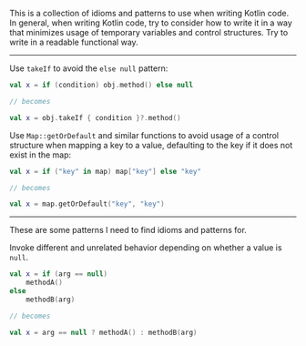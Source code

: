 This is a collection of idioms and patterns to use when writing Kotlin code. In general, when writing Kotlin code, try to consider how to write it in a way that minimizes usage of temporary variables and control structures. Try to write in a readable functional way.

- - -

Use `takeIf` to avoid the `else null` pattern:
```kotlin
val x = if (condition) obj.method() else null

// becomes

val x = obj.takeIf { condition }?.method()
```

Use `Map::getOrDefault` and similar functions to avoid usage of a control structure when mapping a key to a value, defaulting to the key if it does not exist in the map:
```kotlin
val x = if ("key" in map) map["key"] else "key"

// becomes

val x = map.getOrDefault("key", "key")
```

- - -
These are some patterns I need to find idioms and patterns for.

Invoke different and unrelated behavior depending on whether a value is `null`.
```kotlin
val x = if (arg == null)
	methodA()
else
	methodB(arg)

// becomes

val x = arg == null ? methodA() : methodB(arg)

```